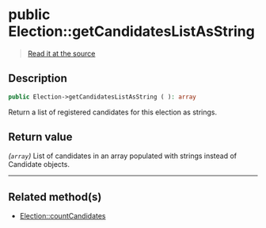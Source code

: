 # public Election::getCandidatesListAsString

> [Read it at the source](https://github.com/julien-boudry/Condorcet/blob/master/src/ElectionProcess/CandidatesProcess.php#L60)

## Description    

```php
public Election->getCandidatesListAsString ( ): array
```

Return a list of registered candidates for this election as strings.
    

## Return value   

*(`array`)* List of candidates in an array populated with strings instead of Candidate objects.


---------------------------------------

## Related method(s)      

* [Election::countCandidates](/Docs/api-reference/Election%20Class/Election--countCandidates.md)    
